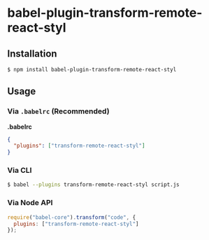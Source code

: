 # babel-plugin-transform-remote-react-styl



## Installation

```sh
$ npm install babel-plugin-transform-remote-react-styl
```

## Usage

### Via `.babelrc` (Recommended)

**.babelrc**

```json
{
  "plugins": ["transform-remote-react-styl"]
}
```

### Via CLI

```sh
$ babel --plugins transform-remote-react-styl script.js
```

### Via Node API

```javascript
require("babel-core").transform("code", {
  plugins: ["transform-remote-react-styl"]
});
```

